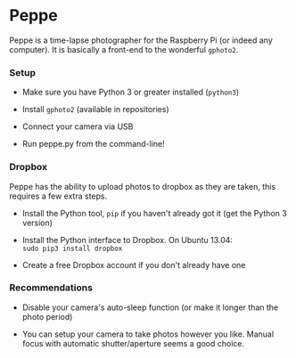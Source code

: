 Peppe
=====

Peppe is a time-lapse photographer for the Raspberry Pi (or indeed any computer). It is basically a front-end to the wonderful `gphoto2`.

### Setup ###

* Make sure you have Python 3 or greater installed (`python3`)

* Install `gphoto2` (available in repositories)

* Connect your camera via USB

* Run peppe.py from the command-line!

### Dropbox ###

Peppe has the ability to upload photos to dropbox as they are taken, this requires a few extra steps.

* Install the Python tool, `pip` if you haven't already got it (get the Python 3 version)

* Install the Python interface to Dropbox. On Ubuntu 13.04:  
    `sudo pip3 install dropbox`

* Create a free Dropbox account if you don't already have one

### Recommendations ###

* Disable your camera's auto-sleep function (or make it longer than the photo period)

* You can setup your camera to take photos however you like. Manual focus with automatic shutter/aperture seems a good choice.
